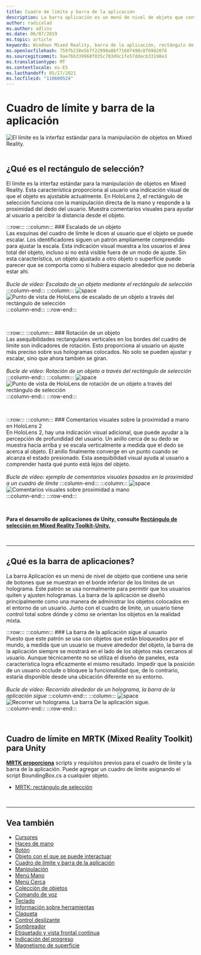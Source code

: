 ```yaml
---
title: Cuadro de límite y barra de la aplicación
description: La barra aplicación es un menú de nivel de objeto que contiene una serie de botones que se muestran en el borde inferior de los límites de un holograma.
author: radicalad
ms.author: adlinv
ms.date: 06/07/2019
ms.topic: article
keywords: Windows Mixed Reality, barra de la aplicación, rectángulo de selección, casco de realidad mixta, casco de windows de realidad mixta, casco de realidad virtual, HoloLens, MRTK, Mixed Reality Toolkit
ms.openlocfilehash: 750fb238e5b7f22998a86f71607498c8f6982076
ms.sourcegitcommit: 9ae76b339968f035c703d9c1fe57ddecb33198e3
ms.translationtype: MT
ms.contentlocale: es-ES
ms.lasthandoff: 05/27/2021
ms.locfileid: "110600524"
---
```

# <a name="bounding-box-and-app-bar"></a>Cuadro de límite y barra de la aplicación
![El límite es la interfaz estándar para la manipulación de objetos en Mixed Reality.](images/UX_Hero_BoundingBox.jpg)<br>
<br>

## <a name="what-is-the-bounding-box"></a>¿Qué es el rectángulo de selección?

El límite es la interfaz estándar para la manipulación de objetos en Mixed Reality. Esta característica proporciona al usuario una indicación visual de que el objeto es ajustable actualmente. En HoloLens 2, el rectángulo de selección funciona con la manipulación directa de la mano y responde a la proximidad del dedo del usuario. Muestra comentarios visuales para ayudar al usuario a percibir la distancia desde el objeto.

:::row:::
    :::column:::
        ### <a name="scaling-an-objectbr"></a>Escalado de un objeto<br>
        Las esquinas del cuadro de límite le dicen al usuario que el objeto se puede escalar. Los identificadores siguen un patrón ampliamente comprendido para ajustar la escala. Esta indicación visual muestra a los usuarios el área total del objeto, incluso si no está visible fuera de un modo de ajuste. Sin esta característica, un objeto ajustado a otro objeto o superficie puede parecer que se comporta como si hubiera espacio alrededor que no debería estar ahí.<br>
        <br>
        *Bucle de vídeo: Escalado de un objeto mediante el rectángulo de selección*
    :::column-end:::
        :::column:::
        ![space](images/spacer-20x582.png)<br>
       ![Punto de vista de HoloLens de escalado de un objeto a través del rectángulo de selección](images/HoloLens2_BoundingBox.gif)<br>
    :::column-end:::
:::row-end:::

<br>

:::row:::
    :::column:::
        ### <a name="rotating-an-objectbr"></a>Rotación de un objeto<br>
        Las asequibilidades rectangulares verticales en los bordes del cuadro de límite son indicadores de rotación. Esto proporciona al usuario un ajuste más preciso sobre sus hologramas colocados. No solo se pueden ajustar y escalar, sino que ahora también se giran.<br>
        <br>
        *Bucle de vídeo: Rotación de un objeto a través del rectángulo de selección*
    :::column-end:::
        :::column:::
        ![space](images/spacer-20x582.png)<br>
       ![Punto de vista de HoloLens de rotación de un objeto a través del rectángulo de selección](images/HoloLens2_BoundingBox_Rotate.gif)<br>
    :::column-end:::
:::row-end:::

<br>

:::row:::
    :::column:::
        ### <a name="visual-feedback-on-hand-proximity-on-hololens-2br"></a>Comentarios visuales sobre la proximidad a mano en HoloLens 2<br>
        En HoloLens 2, hay una indicación visual adicional, que puede ayudar a la percepción de profundidad del usuario. Un anillo cerca de su dedo se muestra hacia arriba y se escala verticalmente a medida que el dedo se acerca al objeto. El anillo finalmente converge en un punto cuando se alcanza el estado presionado. Esta asequibilidad visual ayuda al usuario a comprender hasta qué punto está lejos del objeto.<br>
        <br>
        *Bucle de vídeo: ejemplo de comentarios visuales basados en la proximidad a un cuadro de límite*
    :::column-end:::
        :::column:::
        ![space](images/spacer-20x582.png)<br>
       ![Comentarios visuales sobre proximidad a mano](images/HoloLens2_Proximity.gif)<br>
    :::column-end:::
:::row-end:::

<br>

**Para el desarrollo de aplicaciones de Unity, consulte [Rectángulo de selección en Mixed Reality Toolkit-Unity.](https://microsoft.github.io/MixedRealityToolkit-Unity/Documentation/README_BoundingBox.html)**

<br>

---

## <a name="what-is-the-app-bar"></a>¿Qué es la barra de aplicaciones?

La barra Aplicación es un menú de nivel de objeto que contiene una serie de botones que se muestran en el borde inferior de los límites de un holograma. Este patrón se usa normalmente para permitir que los usuarios quiten y ajusten hologramas. La barra de la aplicación se diseñó principalmente como una manera de administrar los objetos colocados en el entorno de un usuario. Junto con el cuadro de límite, un usuario tiene control total sobre dónde y cómo se orientan los objetos en la realidad mixta.

:::row:::
    :::column:::
        ### <a name="the-app-bar-follows-the-userbr"></a>La barra de la aplicación sigue al usuario<br>
        Puesto que este patrón se usa con objetos que están bloqueados por el mundo, a medida que un usuario se mueve alrededor del objeto, la barra de la aplicación siempre se mostrará en el lado de los objetos más cercanos al usuario. Aunque técnicamente no se utiliza el diseño de paneles, esta característica logra eficazmente el mismo resultado. Impedir que la posición de un usuario occlude o bloquee la funcionalidad que, de lo contrario, estaría disponible desde una ubicación diferente en su entorno. <br>
        <br>
        *Bucle de vídeo: Recorrido alrededor de un holograma, la barra de la aplicación sigue*
    :::column-end:::
        :::column:::
        ![space](images/spacer-20x582.png)<br>
       ![Recorrer un holograma. La barra De la aplicación sigue.](images/HoloLens2_AppBarFollowing.gif)<br>
    :::column-end:::
:::row-end:::

<br>


## <a name="bounding-box-in-mrtk-mixed-reality-toolkit-for-unity"></a>Cuadro de límite en MRTK (Mixed Reality Toolkit) para Unity
**[MRTK proporciona](https://github.com/Microsoft/MixedRealityToolkit-Unity)** scripts y requisitos previos para el cuadro de límite y la barra de la aplicación. Puede agregar un cuadro de límite asignando el script BoundingBox.cs a cualquier objeto.

* [MRTK: rectángulo de selección](/windows/mixed-reality/mrtk-unity/features/ux-building-blocks/bounding-box)


<br>

---


## <a name="see-also"></a>Vea también

* [Cursores](cursors.md)
* [Haces de mano](point-and-commit.md)
* [Botón](button.md)
* [Objeto con el que se puede interactuar](interactable-object.md)
* [Cuadro de límite y barra de la aplicación](app-bar-and-bounding-box.md)
* [Manipulación](direct-manipulation.md)
* [Menú Mano](hand-menu.md)
* [Menú Cerca](near-menu.md)
* [Colección de objetos](object-collection.md)
* [Comando de voz](voice-input.md)
* [Teclado](keyboard.md)
* [Información sobre herramientas](tooltip.md)
* [Claqueta](slate.md)
* [Control deslizante](slider.md)
* [Sombreador](shader.md)
* [Etiquetado y vista frontal continua](billboarding-and-tag-along.md)
* [Indicación del progreso](progress.md)
* [Magnetismo de superficie](surface-magnetism.md)